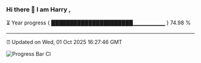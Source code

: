 ### Hi there 👋 I am Harry , 

⏳ Year progress { ██████████████████████▁▁▁▁▁▁▁▁ } 74.98 %

---

⏰ Updated on Wed, 01 Oct 2025 16:27:46 GMT

![Progress Bar CI](https://github.com/duykhang68/duykhang68/workflows/Progress%20Bar%20CI/badge.svg)
